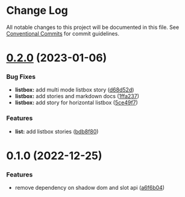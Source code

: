 # Change Log

All notable changes to this project will be documented in this file.
See [Conventional Commits](https://conventionalcommits.org) for commit guidelines.

# [0.2.0](https://personal/PavelPleshko/yeti-design/compare/@yeti-design/components-demo@0.1.0...@yeti-design/components-demo@0.2.0) (2023-01-06)

### Bug Fixes

-   **listbox:** add multi mode listbox story ([d68d52d](https://personal/PavelPleshko/yeti-design/commits/d68d52dbe9e243891822f9687f1c89a9b360e664))
-   **listbox:** add stories and markdown docs ([1ffa237](https://personal/PavelPleshko/yeti-design/commits/1ffa237f6beb22a3a0847217c3e489b53eb1af8a))
-   **listbox:** add story for horizontal listbox ([5ce49f7](https://personal/PavelPleshko/yeti-design/commits/5ce49f7b69ef169f7754a0f27493e1c0481080c0))

### Features

-   **list:** add listbox stories ([bdb8f80](https://personal/PavelPleshko/yeti-design/commits/bdb8f8012f4581ae7f7ff169320b66164bf3cf80))

# 0.1.0 (2022-12-25)

### Features

-   remove dependency on shadow dom and slot api ([a6f6b04](https://personal/PavelPleshko/yeti-design/commits/a6f6b04325103a92fe1a199cc6ceed26d26fadfc))
